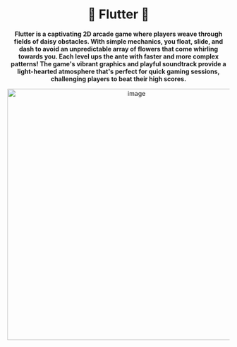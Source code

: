 
<div align="center">
  <h1>🌼 Flutter 🌼</h1>
  <p>
    <b>Flutter is a captivating 2D arcade game where players weave through fields of daisy obstacles. With simple mechanics, you float, slide, and dash to avoid an unpredictable array of flowers that come whirling towards you. Each level ups the ante with faster and more complex patterns! The game's vibrant graphics and playful soundtrack provide a light-hearted atmosphere that's perfect for quick gaming sessions, challenging players to beat their high scores.</b>
  </p>
<img width="570" alt="image" src="https://github.com/chanelle-b/Flutter-Game/assets/156214630/af492696-a0be-4d1d-be7a-938b46090a22">
</div>
